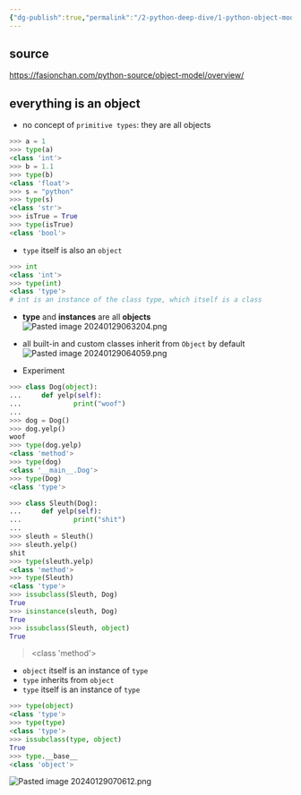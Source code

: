 ```yaml
---
{"dg-publish":true,"permalink":"/2-python-deep-dive/1-python-object-model/","noteIcon":"","created":"2024-01-29T06:21:34.847+01:00","updated":"2024-01-29T07:06:14.654+01:00"}
---
```


## source
https://fasionchan.com/python-source/object-model/overview/

## everything is an object
- no concept of `primitive types`: they are all objects
```Python
>>> a = 1
>>> type(a)
<class 'int'>
>>> b = 1.1
>>> type(b)
<class 'float'>
>>> s = "python"
>>> type(s)
<class 'str'>
>>> isTrue = True
>>> type(isTrue)
<class 'bool'>
```
- `type` itself is also an `object`
```Python
>>> int
<class 'int'>
>>> type(int)
<class 'type'>
# int is an instance of the class type, which itself is a class
```
- **type** and **instances** are all **objects** 
![Pasted image 20240129063204.png](/img/user/Pasted%20image%2020240129063204.png)
- all built-in and custom classes inherit from `Object` by default
![Pasted image 20240129064059.png](/img/user/Pasted%20image%2020240129064059.png)

- Experiment
```Python
>>> class Dog(object):
...     def yelp(self):
...             print("woof")
...
>>> dog = Dog()
>>> dog.yelp()
woof
>>> type(dog.yelp)
<class 'method'>
>>> type(dog)
<class '__main__.Dog'>
>>> type(Dog)
<class 'type'>

>>> class Sleuth(Dog):
...     def yelp(self):
...             print("shit")
...
>>> sleuth = Sleuth()
>>> sleuth.yelp()
shit
>>> type(sleuth.yelp)
<class 'method'>
>>> type(Sleuth)
<class 'type'>
>>> issubclass(Sleuth, Dog)
True
>>> isinstance(sleuth, Dog)
True
>>> issubclass(Sleuth, object)
True
```
> <class 'method'>

- `object` itself is an instance of `type`
- `type` inherits from `object`
- `type` itself is an instance of `type`
```Python
>>> type(object)
<class 'type'>
>>> type(type)
<class 'type'>
>>> issubclass(type, object)
True
>>> type.__base__
<class 'object'>
```
![Pasted image 20240129070612.png](/img/user/Pasted%20image%2020240129070612.png)